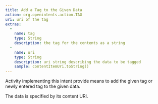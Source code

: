 ```yaml
---
title: Add a Tag to the Given Data
action: org.openintents.action.TAG
uri: uri of the tag
extras:
  -
    name: tag
    type: String
    description: the tag for the contents as a string
  -
    name: uri
    type: String
    description: uri string describing the data to be tagged
    sample: contentItemUri.toString()
---
```


Activity implementing this intent provide means to add the given tag or newly entered tag to the given data.

The data is specified by its content URI.
